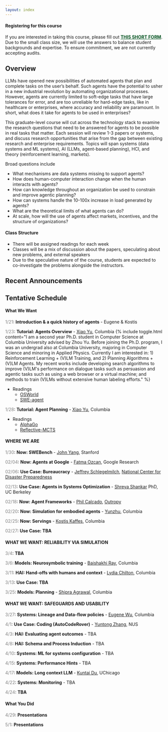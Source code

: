 ```yaml
---
layout: index
---
```


<div class="alert alert-success" role="alert">
  <h4 class="alert-heading">Registering for this course</h4>
  <p>If you are interested in taking this course, please fill out 
  <a href="https://forms.gle/Z9RufMdoA1YSfa5HA" style="color:#045321; text-decoration:underline;"><b>THIS SHORT FORM</b></a>.
  Due to the small class size, we will use the answers to balance student backgrounds and expertise.  To ensure commitment, we are not currently accepting audits.  
  </p>
</div>




## Overview


LLMs have opened new possibilities of automated agents that plan and complete tasks on the user’s behalf.  Such agents have the potential to usher in a new industrial revolution by automating organizational processes.   However, agents are currently limited to soft-edge tasks that have large tolerances for error, and are too unreliable for hard-edge tasks, like in healthcare or enterprises, where accuracy and reliability are paramount.  In short, what does it take for agents to be used in enterprises?

This graduate-level course will cut across the technology stack to examine the research questions that need to be answered for agents to be possible in real tasks that matter.    Each session will review 1-3 papers or systems, and discuss research opportunities that arise from the gap between existing research and enterprise requirements.  Topics will span systems (data systems and ML systems), AI (LLMs, agent-based planning), HCI, and theory (reinforcement learning, markets).   

Broad questions include

* What mechanisms are data systems missing to support agents?
* How does human-computer interaction change when the human interacts with agents?
* How can knowledge throughout an organization be used to constrain and improve agentic planning?
* How can systems handle the 10-100x increase in load generated by agents?
* What are the theoretical limits of what agents can do?
* At scale, how will the use of agents affect markets, incentives, and the structure of organizations?



#### Class Structure

* There will be assigned readings for each week
* Classes will be a mix of discussion about the papers, speculating about new problems, and external speakers
* Due to the speculative nature of the course, students are expected to co-investigate the problems alongside the instructors.   



## Recent Announcements


## Tentative Schedule


#### What We Want

<span class="date">1/21</span>:	<span class="topic">Introduction & a quick history of agents</span>	- Eugene & Kostis

<span class="date">1/23</span>:	<span class="topic">Tutorial: Agents Overview</span> - [Xiao Yu](https://jasonyux.com/), Columbia {% include toggle.html content="I am a second year Ph.D. student in Computer Science at Columbia University advised by Zhou Yu. Before joining the Ph.D. program, I was an undergrad also at Columbia University, majoring in Computer Science and minoring in Applied Physics. Currently I am interested in: 1) Reinforcement Learning + (V)LM Training, and 2) Planning Algorithms + (V)LM Agents. My recent works include developing search algorithms to improve (V)LM's performance on dialogue tasks such as persuasion and agentic tasks such as using a web browser or a virtual machine; and methods to train (V)LMs without extensive human labeling efforts." %}

* Readings
    * [OSWorld](https://arxiv.org/abs/2404.07972)
    * [SWE-agent](https://arxiv.org/abs/2405.15793)

<span class="date">1/28</span>:	<span class="topic">Tutorial: Agent Planning</span> - [Xiao Yu](https://jasonyux.com/), Columbia

* Readings
    * [AlphaGo](https://www.nature.com/articles/nature24270)
    * [Reflective-MCTS](https://arxiv.org/abs/2410.02052)

#### WHERE WE ARE

<span class="date">1/30</span>: <span class="topic">Now: SWEBench</span> - [John Yang](https://john-b-yang.github.io/), Stanford

<span class="date">02/04</span>: <span class="topic">Now: Agents at Google</span> - [Fatma Ozcan](https://techsysinfra.google/research/srg-staff/fatma-ozcan/), Google Research

<span class="date">02/06</span>: <span class="topic">Use Case: Bureaucracy</span> - [Jeffrey Schlegelmilch](https://ncdp.columbia.edu/about-us/faculty-and-staff/), [National Center for Disaster Preparedness](https://ncdp.columbia.edu/)

<span class="date">02/13</span>: <span class="topic">Use Case: Agents in Systems Optimization</span> - [Shreya Shankar](https://www.sh-reya.com/) PhD, UC Berkeley

<span class="date">02/18</span>: <span class="topic">Now: Agent Frameworks</span> - [Phil Calçado](https://philcalcado.com/), [Outropy](https://outropy.ai/)

<span class="date">02/20</span>: <span class="topic">Now: Simulation for embodied agents</span> - [Yunzhu](yunzhuli.github.io), Columbia

<span class="date">02/25</span>: <span class="topic">Now: Servings</span> - [Kostis Kaffes](https://www.cs.columbia.edu/~kkaffes/index.html), Columbia

<span class="date">02/27</span>: <span class="topic">Use Case: TBA</span>

#### WHAT WE WANT: RELIABILITY VIA SIMULATION

<span class="date">3/4</span>: <span class="topic">TBA</span>

<span class="date">3/6</span>: <span class="topic">Models: Neurosymbolic training</span> - [Baishakhi Ray](rayb.info), Columbia

<span class="date">3/11</span>: <span class="topic">HAI: Hand-offs with humans and context</span> - [Lydia Chilton](https://www.cs.columbia.edu/~chilton/chilton.html), Columbia

<span class="date">3/13</span>: <span class="topic">Use Case: TBA</span>

<span class="date">3/25</span>: <span class="topic">Models: Planning</span> - [Shipra Agrawal](https://www.columbia.edu/~sa3305/), Columbia

#### WHAT WE WANT: SAFEGUARDS AND USABILITY

<span class="date">3/27</span>: <span class="topic">Systems: Lineage and Data-flow policies</span> - [Eugene Wu](https://www.eugenewu.net), Columbia

<span class="date">4/1</span>: <span class="topic">Use Case: Coding (AutoCodeRover)</span> - [Yuntong Zhang](https://yuntongzhang.github.io/), NUS

<span class="date">4/3</span>: <span class="topic">HAI: Evaluating agent outcomes</span> - TBA

<span class="date">4/8</span>: <span class="topic">HAI: Schema and Process Induction</span> - TBA

<span class="date">4/10</span>: <span class="topic">Systems: ML for systems configuration</span> - TBA

<span class="date">4/15</span>: <span class="topic">Systems: Performance Hints</span> - TBA

<span class="date">4/17</span>: <span class="topic">Models: Long context LLM</span> - [Kuntai Du](https://kuntaidu.github.io/aboutme.html), UChicago

<span class="date">4/22</span>: <span class="topic">Systems: Monitoring</span> - TBA

<span class="date">4/24</span>: <span class="topic">TBA</span>

#### What You Did

<span class="date">4/29</span>: <span class="topic">Presentations</span>

<span class="date">5/1</span>: <span class="topic">Presentations</span>



<style>
.date {
color: gray;
}
span.topic {
font-weight: bold;
}
</style>
